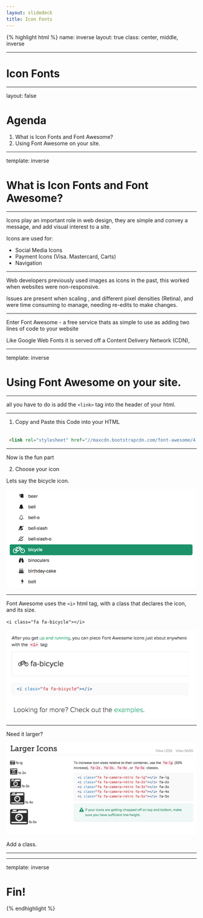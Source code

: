 ```yaml
---
layout: slidedeck
title: Icon Fonts
---
```


{% highlight html %}
name: inverse
layout: true
class: center, middle, inverse

---

# Icon Fonts

---
layout: false

# Agenda

1. What is Icon Fonts and Font Awesome?
2. Using Font Awesome on your site.

---
template: inverse

# What is Icon Fonts and Font Awesome?

---

Icons play an important role in web design, they are simple and convey a message, and add visual interest to a site.

Icons are used for:
- Social Media Icons
- Payment Icons (Visa. Mastercard, Carts)
- Navigation


---

Web developers previously used images as icons in the past, this worked when websites were non-responsive.

Issues are present when scaling , and different pixel densities (Retina), and were time consuming to manage, needing re-edits to make changes.

---

Enter Font Awesome - a free service  thats as simple  to use as adding two lines of code to your website

Like Google Web Fonts it is served off a Content Delivery Network (CDN),

---
template: inverse

# Using Font Awesome on your site.

---

all you have to do is add the `<link>` tag into the header of your html.

---

1. Copy and Paste this Code into your HTML <head>

```html 

 <link rel="stylesheet" href="//maxcdn.bootstrapcdn.com/font-awesome/4.3.0/css/font-awesome.min.css”>

```

---

Now is the fun part

2. Choose your icon

Lets say the bicycle icon.

![alt text](../../public/img/slide-assets/05-07-icon-fonts/fa-1.png)

---

Font Awesome uses the `<i>` html tag, with a class that declares the icon, and its size.

`<i class="fa fa-bicycle"></i>`

![alt text](../../public/img/slide-assets/05-07-icon-fonts/fa-4.png)

---

Need it larger?

![alt text](../../public/img/slide-assets/05-07-icon-fonts/fa-2.png)

Add a class.

---


---


template: inverse

# Fin!

{% endhighlight %}
